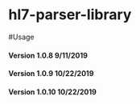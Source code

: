 # hl7-parser-library

#Usage

#### Version 1.0.8 9/11/2019
#### Version 1.0.9 10/22/2019
#### Version 1.0.10 10/22/2019